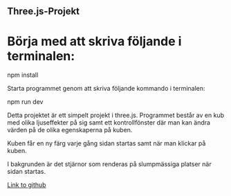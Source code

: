 ## Three.js-Projekt

# Börja med att skriva följande i terminalen:

npm install

Starta programmet genom att skriva följande kommando i terminalen:

npm run dev

Detta projektet är ett simpelt projekt i three.js.
Programmet består av en kub med olika ljuseffekter på sig samt ett kontrollfönster där man kan ändra värden på de olika egenskaperna på kuben.

Kuben får en ny färg varje gång sidan startas samt när man klickar på kuben.

I bakgrunden är det stjärnor som renderas på slumpmässiga platser när sidan startas.

[Link to github](https://github.com/EdwinKorner/Three.js-Projekt)
